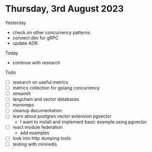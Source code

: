 # Thursday, 3rd August 2023

Yesterday
- check on other concurrency patterns
- connect.dev for gRPC
- update ADR

Today
- continue with research

Todo
- [ ] research on useful metrics
- [ ] metrics collection for golang concurrency
- [ ] streamlit
- [ ] langchain and vector databases
- [ ] monorepo
- [ ] cleanup documentation
- [ ] learn about postgres vector extension pgvector
	- I want to install and implement basic example using pgvector
- [ ] react module federation
  - add examples
- [ ] look into http dumping tools
- [ ] testing with miniredis
